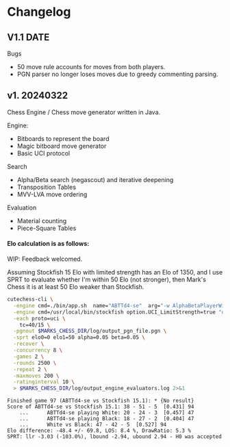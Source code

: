 # Changelog


## V1.1 DATE

Bugs
* 50 move rule accounts for moves from both players.
* PGN parser no longer loses moves due to greedy commenting parsing.

## v1. 20240322
Chess Engine / Chess move generator written in Java.  

Engine:
* Bitboards to represent the board
* Magic bitboard move generator
* Basic UCI protocol

Search
* Alpha/Beta search (negascout) and iterative deepening
* Transposition Tables
* MVV-LVA move ordering

Evaluation
* Material counting
* Piece-Square Tables

#### Elo calculation is as follows:
WIP: Feedback welcomed.

Assuming Stockfish 15 Elo with limited strength has an Elo of 1350, and I use SPRT to evaluate whether I'm within
50 Elo (not stronger), then Mark's Chess it is at least 50 Elo weaker than Stockfish.

```bash
cutechess-cli \
  -engine cmd=./bin/app.sh  name="ABTTd4-se"  arg="-w AlphaBetaPlayerWithTT -b AlphaBetaPlayerWithTT -wd 100 -bd 100 -e SimpleEvaluator"  dir=$MARKS_CHESS_DIR \
  -engine cmd=/usr/local/bin/stockfish option.UCI_LimitStrength=true "option.Use NNUE=false" \
  -each proto=uci \
    tc=40/15 \
  -pgnout $MARKS_CHESS_DIR/log/output_pgn_file.pgn \
  -sprt elo0=0 elo1=50 alpha=0.05 beta=0.05 \
  -recover \
  -concurrency 8 \
  -games 2 \
  -rounds 2500 \
  -repeat 2 \
  -maxmoves 200 \
  -ratinginterval 10 \
  > $MARKS_CHESS_DIR/log/output_engine_evaluators.log 2>&1
```

```text
Finished game 97 (ABTTd4-se vs Stockfish 15.1): * {No result}
Score of ABTTd4-se vs Stockfish 15.1: 38 - 51 - 5  [0.431] 94
    ...      ABTTd4-se playing White: 20 - 24 - 3  [0.457] 47
    ...      ABTTd4-se playing Black: 18 - 27 - 2  [0.404] 47
    ...      White vs Black: 47 - 42 - 5  [0.527] 94
Elo difference: -48.4 +/- 69.8, LOS: 8.4 %, DrawRatio: 5.3 %
SPRT: llr -3.03 (-103.0%), lbound -2.94, ubound 2.94 - H0 was accepted
```
